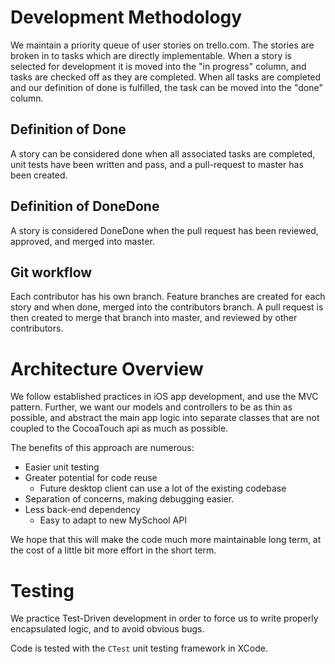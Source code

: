 
Development Methodology
=========

We maintain a priority queue of user stories on trello.com.
The stories are broken in to tasks which are directly implementable.
When a story is selected for development it is moved into the "in progress"
column, and tasks are checked off as they are completed. 
When all tasks are completed and our definition of done is fulfilled, the task
can be moved into the "done" column.

Definition of Done
--------

A story can be considered done when all associated tasks are completed,
unit tests have been written and pass, and a pull-request to master has been
created.

Definition of DoneDone
--------

A story is considered DoneDone when the pull request has been reviewed, 
approved, and merged into master.

Git workflow
--------

Each contributor has his own branch. Feature branches are created for each story
and when done, merged into the contributors branch. A pull request is then
created to merge that branch into master, and reviewed by other contributors.


Architecture Overview
========

We follow established practices in iOS app development, and use the MVC
pattern. Further, we want our models and controllers to be as thin as possible,
and abstract the main app logic into separate classes that are not coupled to 
the CocoaTouch api as much as possible.

The benefits of this approach are numerous:
* Easier unit testing
* Greater potential for code reuse
    * Future desktop client can use a lot of the existing codebase
* Separation of concerns, making debugging easier.
* Less back-end dependency
    * Easy to adapt to new MySchool API

We hope that this will make the code much more maintainable long term, at the
cost of a little bit more effort in the short term.

Testing
=======

We practice Test-Driven development in order to force us to write properly
encapsulated logic, and to avoid obvious bugs.

Code is tested with the `CTest` unit testing framework in XCode.




